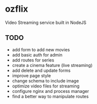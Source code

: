 # ozflix
Video Streaming service built in NodeJS

## TODO

- add form to add new movies
- add basic auth for admin
- add routes for series
- create a cinema feature (live streaming)
- add delete and update forms
- improve page style
- change schema to include image
- optimize video files for streaming 
- configure nginx and process manager
- find a better way to manipulate routes